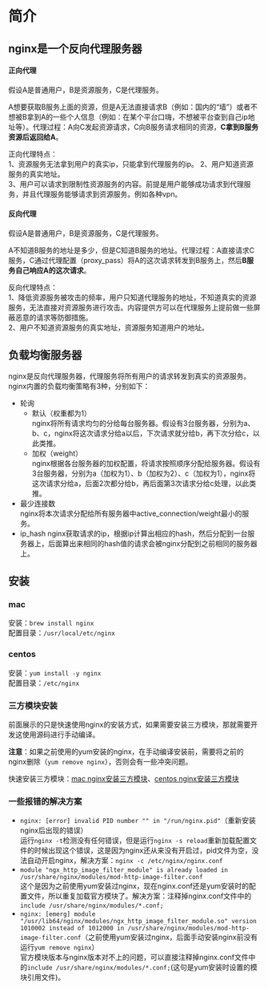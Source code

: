 # 简介

## nginx是一个反向代理服务器

#### 正向代理

假设A是普通用户，B是资源服务，C是代理服务。

A想要获取B服务上面的资源，但是A无法直接请求B（例如：国内的“墙”）或者不想被B拿到A的一些个人信息（例如：在某个平台口嗨，不想被平台查到自己ip地址等）。代理过程：A向C发起资源请求，C向B服务请求相同的资源，**C拿到B服务资源后返回给A**。

正向代理特点：  
1、资源服务无法拿到用户的真实ip，只能拿到代理服务的ip。 
2、用户知道资源服务的真实地址。  
3、用户可以请求到限制性资源服务的内容。前提是用户能够成功请求到代理服务，并且代理服务能够请求到资源服务。例如各种vpn。

#### 反向代理

假设A是普通用户，B是资源服务，C是代理服务。

A不知道B服务的地址是多少，但是C知道B服务的地址。代理过程：A直接请求C服务，C通过代理配置（proxy_pass）将A的这次请求转发到B服务上，然后**B服务自己响应A的这次请求**。

反向代理特点：  
1、降低资源服务被攻击的频率，用户只知道代理服务的地址，不知道真实的资源服务，无法直接对资源服务进行攻击。内容提供方可以在代理服务上提前做一些屏蔽恶意的请求等防御措施。  
2、用户不知道资源服务的真实地址，资源服务知道用户的地址。

## 负载均衡服务器

nginx是反向代理服务器，代理服务将所有用户的请求转发到真实的资源服务。nginx内置的负载均衡策略有3种，分别如下：
- 轮询
  - 默认（权重都为1）  
  nginx将所有请求均匀的分给每台服务器。假设有3台服务器，分别为a、b、c，nginx将这次请求分给a以后，下次请求就分给b，再下次分给c，以此类推。
  - 加权（weight）  
  nginx根据各台服务器的加权配置，将请求按照顺序分配给服务器。假设有3台服务器，分别为a（加权为1）、b（加权为2）、c（加权为1），nginx将这次请求分给a，后面2次都分给b，再后面第3次请求分给c处理，以此类推。
- 最少连接数  
  nginx将本次请求分配给所有服务器中active_connection/weight最小的服务。
- ip_hash
  nginx获取请求的ip，根据ip计算出相应的hash，然后分配到一台服务器上，后面算出来相同的hash值的请求会被nginx分配到之前相同的服务器上。

## 安装

### mac
安装：`brew install nginx`   
配置目录：`/usr/local/etc/nginx`

### centos
安装：`yum install -y nginx`     
配置目录：`/etc/nginx` 

### 三方模块安装

前面展示的只是快速使用nginx的安装方式，如果需要安装三方模块，那就需要开发这使用源码进行手动编译。

**注意**：如果之前使用的yum安装的nginx，在手动编译安装前，需要将之前的nginx删除（`yum remove nginx`），否则会有一些冲突问题。

快速安装三方模块：[mac nginx安装三方模块](https://www.cnblogs.com/ZhYQ-Note/articles/5473262.html)、[centos nginx安装三方模块](https://www.jianshu.com/p/b9e02251e483)

### 一些报错的解决方案
- `nginx: [error] invalid PID number "" in "/run/nginx.pid"`（重新安装nginx后出现的错误）  
  运行`nginx -t`检测没有任何错误，但是运行`nginx -s reload`重新加载配置文件的时候出现这个错误，这是因为nginx还从来没有开启过，pid文件为空，没法自动开启nginx，解决方案：`nginx -c /etc/nginx/nginx.conf`
- `module "ngx_http_image_filter_module" is already loaded in /usr/share/nginx/modules/mod-http-image-filter.conf`  
  这个是因为之前使用yum安装过nginx，现在nginx.conf还是yum安装时的配置文件，所以重复加载官方模块了。解决方案：注释掉nginx.conf文件中的`include /usr/share/nginx/modules/*.conf;`
- `nginx: [emerg] module "/usr/lib64/nginx/modules/ngx_http_image_filter_module.so" version 1010002 instead of 1012000 in /usr/share/nginx/modules/mod-http-image-filter.conf`（之前使用yum安装过nginx，后面手动安装nginx前没有运行`yum remove nginx`）  
  官方模块版本与nginx版本对不上的问题，可以直接注释掉nginx.conf文件中的`include /usr/share/nginx/modules/*.conf;`(这句是yum安装时设置的模块引用文件)。
